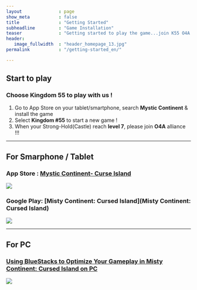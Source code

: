 ```yaml
---
layout              : page
show_meta           : false
title               : "Getting Started"
subheadline         : "Game Installation"
teaser              : "Getting started to play the game...join K55 O4A alliance!"
header:
   image_fullwidth  : "header_homepage_13.jpg"
permalink           : "/getting-started_en/"

---
```

## Start to play
### Choose Kingdom 55 to play with us !
1. Go to App Store on your tablet/smartphone, search **Mystic Continent** & install the game 
2. Select **Kingdom #55** to start a new game !
3. When your Strong-Hold(Castle) reach **level 7**, please join **O4A** alliance !!!
 
---
## For Smarphone / Tablet
### App Store : [Mystic Continent- Curse Island](https://apps.apple.com/us/app/misty-continent/id1633960431)
![](https://is4-ssl.mzstatic.com/image/thumb/Purple123/v4/60/40/99/60409913-cdd9-e6dc-77f5-17496b591d8b/AppIcon-0-0-1x_U007emarketing-0-0-0-7-0-0-sRGB-0-0-0-GLES2_U002c0-512MB-85-220-0-0.png/230x0w.webp)

### Google Play: [Misty Continent: Cursed Island](Misty Continent: Cursed Island)
![](https://play-lh.googleusercontent.com/r1z5HFO4W355Xi8f-gOabzXtTfX0ImzLgLoNOjiP9ZPWWzuL-vK-aoGtkSJQyyggeqsb=w240-h480-rw)

---
## For PC
### [Using BlueStacks to Optimize Your Gameplay in Misty Continent: Cursed Island on PC](https://www.bluestacks.com/blog/game-guides/misty-continent/mcci-features-guide-en.html)
![](https://cdn-www.bluestacks.com/bs-images/Misty-Continent-Cursed-Island_BlueStacks-Usage_EN_1.png)
